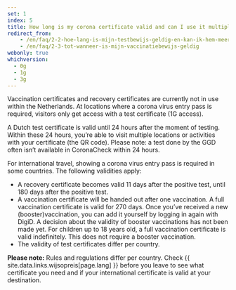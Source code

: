 ```yaml
---
set: 1
index: 5
title: How long is my corona certificate valid and can I use it multiple times?	
redirect_from: 
    - /en/faq/2-2-hoe-lang-is-mijn-testbewijs-geldig-en-kan-ik-hem-meerdere-keren-gebruiken
    - /en/faq/2-3-tot-wanneer-is-mijn-vaccinatiebewijs-geldig
webonly: true
whichversion:
  - 0g
  - 1g
  - 3g
---
```

Vaccination certificates and recovery certificates are currently not in use within the Netherlands. At locations where a corona virus entry pass is required, visitors only get access with a test certificate (1G access).

A Dutch test certificate is valid until 24 hours after the moment of testing. Within these 24 hours, you’re able to visit multiple locations or activities with your certificate (the QR code). Please note: a test done by the GGD often isn’t available in CoronaCheck within 24 hours.

For international travel, showing a corona virus entry pass is required in some countries. The following validities apply:

- A recovery certificate becomes valid 11 days after the positive test, until 180 days after the positive test.
- A  vaccination certificate will be handed out after one vaccination. A full vaccination certificate is valid for 270 days. Once you’ve received a new (booster)vaccination, you can add it yourself by logging in again with DigiD. A decision about the validity of booster vaccinations has not been made yet. For children up to 18 years old, a full vaccination certificate is valid indefinitely. This does not require a booster vaccination.
- The validity of test certificates differ per country.

**Please note:** Rules and regulations differ per country. Check {{ site.data.links.wijsopreis[page.lang] }} before you leave to see what certificate you need and if your international certificate is valid at your destination.

